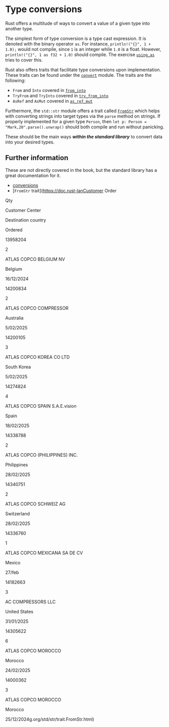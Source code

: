 # Type conversions

Rust offers a multitude of ways to convert a value of a given type into another type.

The simplest form of type conversion is a type cast expression. It is denoted with the binary operator `as`. For instance, `println!("{}", 1 + 1.0);` would not compile, since `1` is an integer while `1.0` is a float. However, `println!("{}", 1 as f32 + 1.0)` should compile. The exercise [`using_as`](using_as.rs) tries to cover this.

Rust also offers traits that facilitate type conversions upon implementation. These traits can be found under the [`convert`](https://doc.rust-lang.org/std/convert/index.html) module.
The traits are the following:

- `From` and `Into` covered in [`from_into`](from_into.rs)
- `TryFrom` and `TryInto` covered in [`try_from_into`](try_from_into.rs)
- `AsRef` and `AsMut` covered in [`as_ref_mut`](as_ref_mut.rs)

Furthermore, the `std::str` module offers a trait called [`FromStr`](https://doc.rust-lang.org/std/str/trait.FromStr.html) which helps with converting strings into target types via the `parse` method on strings. If properly implemented for a given type `Person`, then `let p: Person = "Mark,20".parse().unwrap()` should both compile and run without panicking.

These should be the main ways ***within the standard library*** to convert data into your desired types.

## Further information

These are not directly covered in the book, but the standard library has a great documentation for it.

- [conversions](https://doc.rust-lang.org/std/convert/index.html)
- [`FromStr` trait](https://doc.rust-lanCustomer 
Order
	
Qty
	
Customer Center
	
Destination 
country
	
Ordered


13958204
	
2
	
ATLAS COPCO BELGIUM NV
	
Belgium
	
16/12/2024


14200834
	
2
	
ATLAS COPCO COMPRESSOR
	
Australia
	
5/02/2025


14200105
	
3
	
ATLAS COPCO KOREA CO LTD
	
South Korea
	
5/02/2025


14274824
	
4
	
ATLAS COPCO SPAIN S.A.E.vision
	
Spain
	
18/02/2025


14338788
	
2
	
ATLAS COPCO (PHILIPPINES) INC.
	
Philippines
	
28/02/2025


14340751
	
2
	
ATLAS COPCO SCHWEIZ AG
	
Switzerland
	
28/02/2025


14336760
	
1
	
ATLAS COPCO MEXICANA SA DE CV
	
Mexico
	
27/feb


14182663
	
3
	
AC COMPRESSORS LLC
	
United States
	
31/01/2025


14305622
	
6
	
ATLAS COPCO MOROCCO
	
Morocco
	
24/02/2025


14000362
	
3
	
ATLAS COPCO MOROCCO
	
Morocco
	
25/12/2024g.org/std/str/trait.FromStr.html)
